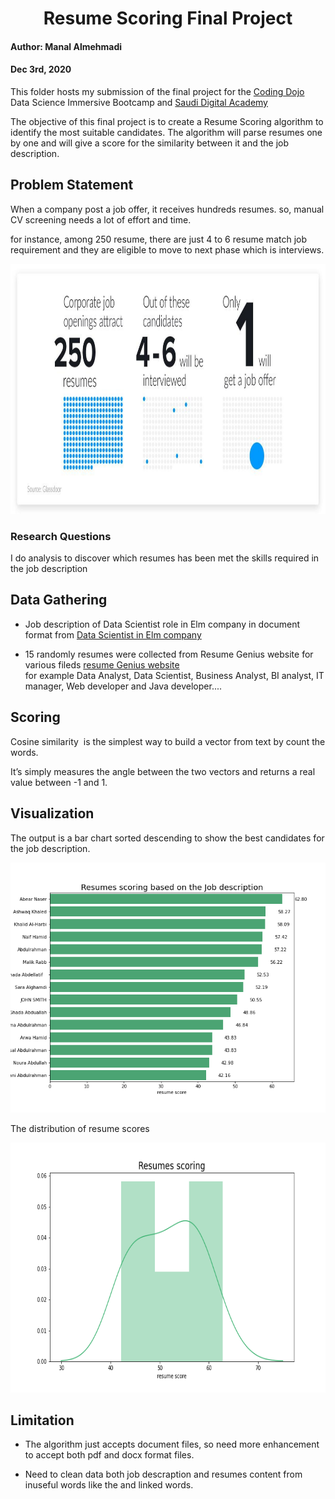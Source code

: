 # <div align="center"> Resume Scoring Final Project </div> 

#### Author: Manal Almehmadi
#### Dec 3rd, 2020

This folder hosts my submission of the final project for the [Coding Dojo](https://www.codingdojo.com/) Data Science Immersive Bootcamp and [Saudi Digital Academy](https://sda.edu.sa/)

The objective of this final project is to create a Resume Scoring algorithm to identify the most suitable candidates. The algorithm will parse resumes one by one and will give a score for the similarity between it and the job description. 

## Problem Statement

When a company post a job offer, it receives hundreds resumes. so, manual CV screening needs a lot of effort and time.

for instance, among 250 resume, there are just 4 to 6 resume match job requirement and they are eligible to move to next phase which is interviews.

<p align="center"><img src="https://github.com/mmehmadi94/Data_Science_Bootcamp_codingDojo/blob/master/Resume_Scoring/Resumes-Stats.jpg" width="700" height="400"></p>

### **Research Questions**

I do analysis to discover which resumes has been met the skills required in the job description 
 
## Data Gathering

- Job description of Data Scientist role in Elm company in document format from [Data Scientist in Elm company](https://www.linkedin.com/jobs/view/data-scientist-deep-learning-consultant-at-%D8%B4%D8%B1%D9%83%D8%A9-%D8%B9%D9%84%D9%85-1468946631/?refId=3c37fe28-5f30-42c9-b9da-02866f173575&originalSubdomain=sa)

- 15 randomly resumes were collected from Resume Genius website for various fileds [resume Genius website](https://resumegenius.com/)  
for example Data Analyst, Data Scientist, Business Analyst, BI analyst, IT manager, Web developer and Java developer....

## Scoring

Cosine similarity  is the  simplest way to build a vector from text by count the words.

It’s simply measures the angle between the two vectors and returns a real value between -1 and 1.


## Visualization

The output is a bar chart sorted descending to show the best candidates for the job description.

<p align="center"><img src="https://github.com/mmehmadi94/Data_Science_Bootcamp_codingDojo/blob/master/Resume_Scoring/Resumes_scores.png" width="700" height="400"></p>

The distribution of resume scores

<p align="center"><img src="https://github.com/mmehmadi94/Data_Science_Bootcamp_codingDojo/blob/master/Resume_Scoring/score_distribution.png" width="700" height="400"></p>


## Limitation 

- The algorithm just accepts document files, so need more enhancement to accept both pdf and docx format files.

- Need to clean data both job descraption and resumes content from inuseful words like the and linked words.


